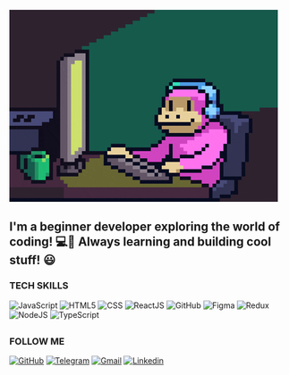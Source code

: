 ![Header](https://github.com/DimaBarbara/dimabarbara/blob/main/assets/HappyGif.gif)

## I'm a beginner developer exploring the world of coding! 💻🚀 Always learning and building cool stuff! 😃

### TECH SKILLS

![JavaScript](https://img.shields.io/badge/Java%20Script-yellow?style=for-the-badge&logo=javascript&logoColor=f5f5f5)
![HTML5](https://img.shields.io/badge/HTML5-red?style=for-the-badge&logo=html5&logoColor=f5f5f5)
![CSS](https://img.shields.io/badge/CSS-purple?style=for-the-badge&logo=css&logoColor=f5f5f5)
![ReactJS](https://img.shields.io/badge/ReactJS-blue?style=for-the-badge&logo=react&logoColor=f5f5f5)
![GitHub](https://img.shields.io/badge/GitHub-grey?style=for-the-badge&logo=github&logoColor=f5f5f5)
![Figma](https://img.shields.io/badge/Figma-green?style=for-the-badge&logo=figma&logoColor=f5f5f5)
![Redux](https://img.shields.io/badge/Redux-black?style=for-the-badge&logo=redux&logoColor=f5f5f5)
![NodeJS](https://img.shields.io/badge/NodeJS-darckgreen?style=for-the-badge&logo=node.js&logoColor=f5f5f5)
![TypeScript](https://img.shields.io/badge/TypeScript-skyblue?style=for-the-badge&logo=typescript&logoColor=f5f5f5)

##

### FOLLOW ME

[![GitHub](https://img.shields.io/badge/GitHub-grey?style=for-the-badge&logo=GitHub&logoColor=f5f5f5)](https://github.com/DimaBarbara)
[![Telegram](https://img.shields.io/badge/Telegram-blue?style=for-the-badge&logo=telegram&logoColor=f5f5f5)](https://t.me/dimabarbara)
[![Gmail](https://img.shields.io/badge/Gmail-red?style=for-the-badge&logo=Gmail&logoColor=f5f5f5)](mailto:dmytrobarbara1s@gmail.com)
[![Linkedin](https://img.shields.io/badge/Linkedin-darkblue?style=for-the-badge&)](https://www.linkedin.com/in/dmytro-barbara/)
